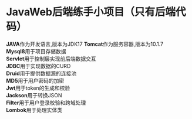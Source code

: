 # JavaWeb后端练手小项目（只有后端代码）
**JAVA**作为开发语言,版本为JDK17 
**Tomcat**作为服务容器,版本为10.1.7  
**Mysql8**用于项目存储数据  
**Servlet**用于控制层实现前后端数据交互  
**JDBC**用于实现数据的CURD  
**Druid**用于提供数据源的连接池  
**MD5**用于用户密码的加密  
**Jwt**用于token的生成和校验  
**Jackson**用于转换JSON  
**Filter**用于用户登录校验和跨域处理  
**Lombok**用于处理实体类  




